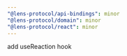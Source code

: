 ```yaml
---
"@lens-protocol/api-bindings": minor
"@lens-protocol/domain": minor
"@lens-protocol/react": minor
---
```


add useReaction hook

